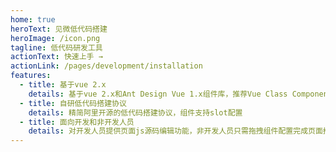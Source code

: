 ```yaml
---
home: true
heroText: 见微低代码搭建
heroImage: /icon.png
tagline: 低代码研发工具
actionText: 快速上手 →
actionLink: /pages/development/installation
features:
  - title: 基于vue 2.x
    details: 基于vue 2.x和Ant Design Vue 1.x组件库，推荐Vue Class Component + TS 写法
  - title: 自研低代码搭建协议
    details: 精简阿里开源的低代码搭建协议，组件支持slot配置
  - title: 面向开发和非开发人员
    details: 对开发人员提供页面js源码编辑功能，非开发人员只需拖拽组件配置完成页面搭建
---
```

